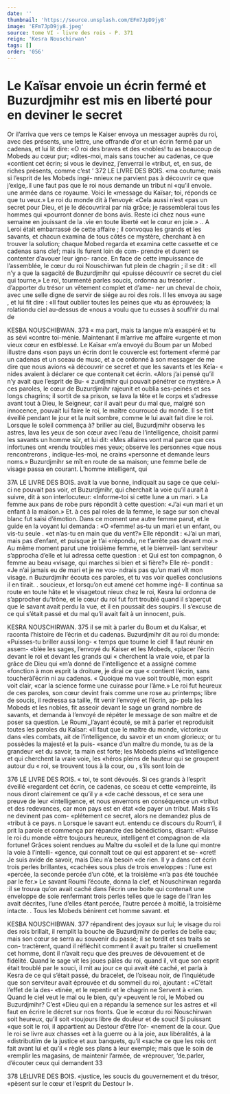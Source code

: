 ```yaml
---
date: ''
thumbnail: 'https://source.unsplash.com/EFm7JpD9jy8'
image: 'EFm7JpD9jy8.jpeg'
source: tome VI - livre des rois - P. 371
reign: 'Kesra Nouschirwan'
tags: []
order: '056'
---
```


# Le Kaïsar envoie un écrin fermé et Buzurdjmihr est mis en liberté pour en deviner le secret

Or il’arriva que vers ce temps le Kaiser envoya un messager auprès du roi, avec des présents, une lettre, une offrande d’or et un écrin fermé par un cadenas, et lui lit dire: «O roi des braves et des «nobles! tu as beaucoup de Mobeds au cœur pur; «dites-moi, mais sans toucher au cadenas, ce que «contient cet écrin; si vous le devinez, j’enverrai le «tribut, et, en sus, de riches présents, comme c’est
’ 372 LE LIVRE DES BOIS.
«ma coutume; mais si l’esprit de les Mobeds ingé-
nnieux ne parvient pas à découvrir ce que j’exige,.il
une faut pas que le roi nous demande un tribut ni «qu’il envoie. une armée dans ce royaume. Voici le «message du Kaïsar; toi, réponds ce que tu veux.»
Le roi du monde dit à l’envoyé: «Cela aussi n’est
«pas un secret pour Dieu, et je le découvrirai par
nia grâce; je rassemblerai tous les hommes qui «pourront donner de bons avis. Reste ici chez nous «une semaine en jouissant de la .vie en toute liberté
«et le cœur en joie.» ..
A Leroi était embarrassé de cette affaire ; il convoqua
les grands et les savants, et chacun examina de tous côtés ce mystère, cherchant à en trouver la solution;
chaque Mobed regarda et examina cette cassette et ce cadenas sans clef; mais ils furent loin de com- prendre et durent se contenter d’avouer leur igno- rance. En face de cette impuissance de l’assemblée,
le cœur du roi Nouschirwan fut plein de chagrin ; il se dit : «Il n’y a que la sagacité de Buzurdjmihr qui «puisse découvrir ce secret du ciel qui tourne,» Le
roi, tourmenté parles soucis, ordonna au trésorier . d’apporter du trésor un vêtement complet et d’ame-
ner un cheval de choix, avec une selle digne de servir de siége au roi des rois. Il les envoya au sage ,
et lui fit dire : «Il faut oublier toutes les peines que «tu as éprouvées; la rolationdu ciel au-dessus de
«nous a voulu que tu eusses à soufl’rir du mal de

KESBA NOUSCHIBWAN. 373 « ma part, mais ta langue m’a exaspéré et tu as sévi
«contre toi-ménie. Maintenant il m’arrive me affaire «urgente et mon vieux cœur en estblessé. Le Kaïsar «m’a envoyé du Boum par un Mobed illustre dans «son pays un écrin dont le couvercle est fortement «fermé par un cadenas et un sceau de musc, et a ce ordonné à son messager de me dire que nous avions «à découvrir ce secret et que les savants et les Keîa-
« nides avaient à déclarer ce que contenait cet écrin. «Alors j’ai pensé qu’il n’y avait que l’esprit de Bu-
« zurdjmihr qui pouvait pénétrer ce mystère.»
A ces paroles, le cœur de Buzurdjmihr rajeunit et oublia ses-peinés et ses longs chagrins; il sortit de sa prison, se lava la tête et le corps et s’adresse avant tout à Dieu, le Seigneur, car il avait peur du mal que, malgré son innocence, pouvait lui faire le roi, le maître courroucé du monde. Il se tint éveillé
pendant le jour et la nuit sombre, comme le lui avait fait dire le roi. Lorsque le soleil commença à? briller au ciel, Buzurdjmihr observa les astres, lava les yeux de son cœur avec l’eau de l’intelligence,
choisit parmi les savants un homme sûr, et lui dit: «Mes alIaires vont mal parce que ces infortunes ont «rendu troubles mes yeux; observe les personnes «que nous rencontrerons , indique-les-moi, ne crains «personne et demande leurs noms.» Buzurdjmihr se
mît en route de sa maison; une femme belle de visage passa en courant. L’homme intelligent, qui

37A LE LIVRE DES BOIS.
avait la vue bonne, indiquait au sage ce que celui-ci ne pouvait pas voir, et Buzurdjmihr, qui cherchait la voie qu’il aurait à suivre, dit à son interlocuteur: «Informe-toi si cette lune a un mari. » La femme aux pans de robe purs répondit à cette question: «J’ai
«un mari et un enfant à la maison.» Et. à ces pal
roles de la femme, le sage sur son cheval blanc fut saisi d’émotion. Dans ce moment une autre femme parut, et.le guide en la voyant lui demanda : «O «femme! as-tu un mari et un enfant, ou vis-tu seule
. «et n’as-tu en main que du vent?» Elle répondit :
«J’ai un mari, mais pas d’enfant, et puisque je t’ai
«répondu, ne t’arrête pas devant moi.» Au même
moment parut une troisième femme, et le bienveil- lant serviteur s’approcha d’elle et lui adressa cette question : et Qui est ton compagnon, ô femme au beau «visage, qui marches si bien et si fière?» Elle ré- pondit : «Je n’ai jamais eu de mari et je ne vou- ndrais pas qu’un mari vît mon visage. n Buzurdjmihr écouta ces paroles, et tu vas voir quelles conclusions
il en tirait. . soucieux, et lorsqu’on eut amené cet homme ingé-
Il continua sa route en toute hâte et le visagetout
nieux chez le roi, Kesra lui ordonna de s’approcher du’trône, et le cœur du roi fut fort troublé quand il s’aperçut que le savant avait perdu la vue, et il en poussait des soupirs. Il s’excuse de ce qui s’était
passé et du mal qu’il avait fait à un innocent, puis.

KESRA NOUSCHIRWAN. 375 il se mit à parler du Boum et du Kaîsar, et raconta
l’histoire de l’écrin et du cadenas. Buzurdjmihr dit
au roi du monde: «Puisses-tu briller aussi long- « temps que tourne le ciel! Il faut réunir en assem- «blée les sages, l’envoyé du Kaiser et les Mobeds,
«placer l’écrin devant le roi et devant les grands qui
« cherchent la vraie voie, et par la grâce de Dieu qui «m’a donné de l’intelligence et a assigné comme
«fonction à mon esprit la droiture, je dirai ce que « contient l’écrin, sans toucheràl’écrin ni au cadenas.
« Quoique ma vue soit trouble, mon esprit voit clair, «car la science forme une cuirasse pour l’âme.»
Le roi fut heureux de ces paroles, son cœur devint frais comme une rose au printemps; libre de soucis, il redressa sa taille, fit venir l’envoyé et l’écrin, ap-
pela les Mobeds et les nobles, fit asseoir devant le
sage un grand nombre de savants, et demanda à l’envoyé de répéter le message de son maître et de
poser sa question. Le Roumi,,l’ayant écouté, se mit
à parler et reproduisit toutes les paroles du Kaîsar: «Il faut que le maître du monde, victorieux dans «les combats, ait de l’intelligence, du savoir et un «nom glorieux; or tu possèdes la majesté et la puis- «sance d’un maître du monde, tu as de la grandeur
«et du savoir, ta main est forte; les Mobeds pleins «d’intelligence et qui cherchent la vraie voie, les «héros pleins de hauteur qui se groupent autour du
« roi, se trouvent tous à la cour, ou , s’ils sont loin de

376 LE LIVRE DES ROIS. « toi, te sont dévoués. Si ces grands à l’esprit éveillé
«regardent cet écrin, ce cadenas, ce sceau et cette «empreinte, ils nous diront clairement ce qu’il y a «de caché dessous, et ce sera une preuve de leur «intelligence, et nous enverrons en conséquence un «tribut et des redevances, car mon pays est en état «de payer un tribut. Mais s’ils ne devinent pas com- «plétement ce secret, alors ne demandez plus de «tribut à ce pays. n
Lorsque le savant eut. entendu ce discours du Roum’i, il prit la parole et commença par répandre
des bénédictions, disant: «Puisse le roi du monde
«être toujours heureux, intelligent et compagnon de «la fortune! Grâces soient rendues au Maître du «soleil et de la lune qui montre la voie à l’intelli- «gence, qui connaît tout ce qui est apparent et se- «cret! Je suis avide de savoir, mais Dieu n’a besoin
«de rien. Il y a dans cet écrin trois perles brillantes, «cachées sous plus de trois enveloppes : l’une est «percée, la seconde percée d’un côté, et la troisième
«n’a pas été touchée par le fer.» Le savant Roumi l’écoute, donna la clef, et Nouschirwan regarda :il se trouva qu’on avait caché dans l’écrin une boite qui
contenait une enveloppe de soie renfermant trois perles telles que le sage de l’Iran les avait décrites,
l’une d’elles étant percée, l’autre percée à moitié, la
troisième intacte. .
Tous les Mobeds bénirent cet homme savant. et

KESBA NOUSCHIBWAN. 377 répandirent des joyaux sur lui; le visage du roi des
rois brillait, il remplit la bouche de Buzurdjmihr de perles de belle eau; mais son cœur se serra au souvenir du passé; il se tordit et ses traits se con- tractèrent, quand il réfléchit comment il avait pu
traiter si cruellement cet homme, dont il n’avait reçu que des preuves de dévouement et de fidélité.
Quand le sage vit les joues pâles du roi, quand il, vit que son esprit était troublé par le souci, il mit au jour ce qui avait été caché, et parla à Kesra de ce
qui s’était passé, du bracelet, de l’oiseau noir, de l’inquiétude que son serviteur avait éprouvée et du
sommeil du roi, ajoutant : «C’était l’effet de la des-
«tinée, et le repentir et le chagrin ne Servent à «rien. Quand le ciel veut le mal ou le bien, qu’y «peuvent le roi, le Mobed ou Buzurdjmihr? C’est «Dieu qui en a répandu la semence sur les astres et «il faut en écrire le décret sur nos fronts. Que le «cœur du roi Nouschirwan soit heureux, qu’il soit «toujours libre de douleur et de souci! Si puissant «que soit le roi, il appartient au Destour d’être l’or- «nement de la cour. Que le roi se livre aux chasses
«et à la guerre ou à la joie, aux libéralités, à la «distributiim de la justice et aux banquets, qu’il «sache ce que les rois ont fait avant lui et qu’il « règle ses plans à leur exemple; mais que le soin de «remplir les magasins, de maintenir l’armée, de «réprouver, ’de.parler, d’écouter ceux qui demandent
33

378 LEtLlVRE DES BOIS.
«justice, les soucis du gouvernement et du trésor, «pèsent sur le cœur et l’esprit du Destour l».
